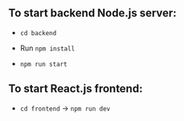 ## To start backend Node.js server:

- `cd backend`

- Run `npm install`

- `npm run start`

## To start React.js frontend:

- `cd frontend` -> `npm run dev`

